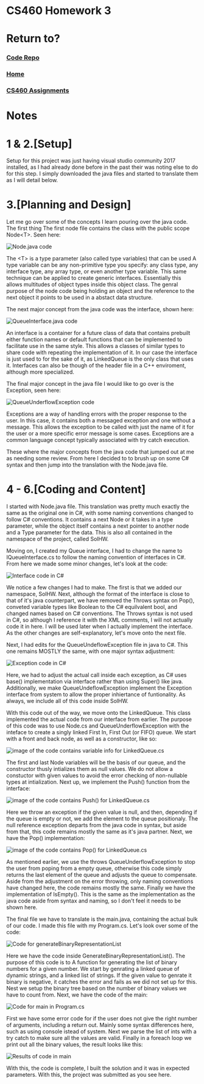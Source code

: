 # CS460 Homework 3

# Return to?
### [Code Repo](https://github.com/Alex-Bishop1296/Alex-Bishop1296.github.io) 
### [Home](../index.md) 
### [CS460 Assignments](cls-cs460.md) 

# Notes

# 1 & 2.[Setup] 
Setup for this project was just having visual studio community 2017 installed, as I had already done before in the past their was noting else to do for this step. I simply downloaded the java files and started to translate them as I will detail below.

# 3.[Planning and Design]
Let me go over some of the concepts I learn pouring over the java code. The first thing The first node file contains the class with the public scope Node\<T>. Seen here:

![Node.java code](example/node.PNG)

 The \<T> is a type parameter (also called type variables) that can be used A type variable can be any non-primitive type you specify: any class type, any interface type, any array type, or even another type variable. This same technique can be applied to create generic interfaces. Essentially this allows multitudes of object types inside this object class. The genral purpose of the node code being holding an object and the reference to the next object it points to be used in a abstact data structure.

 The next major concept from the java code was the interface, shown here:

 ![QueueInterface.java code](example/interface.PNG)

 An interface is a container for a future class of data that contains prebuilt either function names or default functions that can be implemented to facilitate use in the same style. This allows a classes of similar types to share code with repeating the implementation of it. In our case the interface is just used to for the sake of it, as LinkedQueue is the only class that uses it. Interfaces can also be though of the header file in a C++ enviroment, although more specialized.

 The final major concept in the java file I would like to go over is the Exception, seen here: 

 ![QueueUnderflowException code](example/exception.PNG)

 Exceptions are a way of handling errors with the proper response to the user. In this case, it contains both a messaged exception and one without a message. This allows the exception to be called with just the name of it for the user or a more specific error message is some cases. Exceptions are a common language concept typically associated with try catch execution.

 These where the major concepts from the java code that jumped out at me as needing some review. From here I decided to to brush up on some C# syntax and then jump into the translation with the Node.java file.

# 4 - 6.[Coding and Content]
I started with Node.java file. This translation was pretty much exactly the same as the original one in C#, with some naming conventions changed to follow C# conventions. It contains a next Node<T> or it takes in a type parameter, while the object itself contains a next pointer to another node and a Type parameter for the data. This is also all contained in the namespace of the project, called SolHW.

Moving on, I created my Queue interface, I had to change the name to IQueueInterface.cs to follow the naming convention of interfaces in C#. From here we made some minor changes, let's look at the code:

![Interface code in C#](example/cinterface.PNG)

We notice a few changes I had to make. The first is that we added our namespace, SolHW. Next, although the format of the interface is close to that of it's java counterpart, we have removed the Throws syntax on Pop(), conveted variable types like Boolean to the C# equilvalent bool, and changed names based on C# conventions. The Throws syntax is not used in C#, so although I reference it with the XML comments, I will not actually code it in here. I will be used later when I actually implement the interface. As the other changes are self-explanatory, let's move onto the next file.

Next, I had edits for the QueueUndeflowException file in java to C#. This one remains MOSTLY the same, with one major syntax adjustment:

![Exception code in C#](example/cexception.PNG)

Here, we had to adjust the actual call inside each exception, as C# uses base() implementation via interface rather than using Super() like java. Additionally, we make QueueUndeflowException implement the Exception interface from system to allow the proper inhiertance of funtionality. As always, we include all of this code inside SolHW.

With this code out of the way, we move onto the LinkedQueue. This class implemented the actual code from our interface from earlier. The purpose of this code was to use Node.cs and QueueUnderflowException with the inteface to create a singly linked First In, First Out (or FIFO) queue. We start with a front and back node, as well as a constructor, like so:

![image of the code contains variable info for LinkedQueue.cs](example/LQvars.PNG)

The first and last Node variables will be the basis of our queue, and the constructor thusly intializes them as null values. We do not allow a constuctor with given values to avoid the error checking of non-nullable types at intialization. Next up, we implement the Push() function from the interface:

![image of the code contains Push() for LinkedQueue.cs](example/LQpush.PNG)

Here we throw an exception if the given value is null, and then, depending if the queue is empty or not, we add the element to the queue positionaly. The null reference exception departs from the java code in syntax, but aside from that, this code remains mostly the same as it's java partner. Next, we have the Pop() implementation:

![image of the code contains Pop() for LinkedQueue.cs](example/LQpop.PNG)

As mentioned earlier, we use the throws QueueUnderflowException to stop the user from poping from a empty queue, otherwise this code simply returns the last element of the queue and adjusts the queue to compensate. Aside from the adjustment on the error throwing, only naming conventions have changed here, the code remains mostly the same. Finally we have the implementation of IsEmpty(). This is the same as the implementation as the java code aside from syntax and naming, so I don't feel it needs to be shown here.

The final file we have to translate is the main.java, containing the actual bulk of our code. I made this file with my Program.cs. Let's look over some of the code:

![Code for generateBinaryRepresentationList](example/PRMgenbin.PNG)

Here we have the code inside GenerateBinaryRepresentationList(). The purpose of this code is to A function for generating the list of binary numbers for a given number. We start by genrating a linked queue of dynamic strings, and a linked list of strings. If the given value to genrate it binary is negative, it catches the error and fails as we did not set up for this. Nest we setup the binary tree based on the number of binary values we have to count from. Next, we have the code of the main:

![Code for main in Program.cs](example/PRMmain.PNG)

First we have some error code for if the user does not give the right number of arguments, including a return out. Mainly some syntax differences here, such as using console istead of system. Next we parse the list of ints with a try catch to make sure all the values are valid. Finally in a foreach loop we print out all the binary values, the result looks like this:

![Results of code in main](example/hw3result.PNG)

With this, the code is complete, I built the solution and it was in expected parameters. With this, the project was submitted as you see here.
